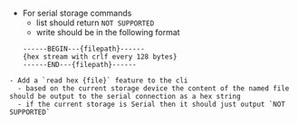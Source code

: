 - For serial storage commands
  - list should return `NOT SUPPORTED`
  - write should be in the following format
  ```stream-format
  ------BEGIN---{filepath}------
  {hex stream with crlf every 128 bytes}
  ------END---{filepath}------
```
- Add a `read hex {file}` feature to the cli
  - based on the current storage device the content of the named file should be output to the serial connection as a hex string
  - if the current storage is Serial then it should just output `NOT SUPPORTED`
